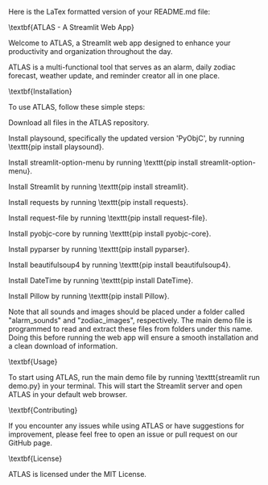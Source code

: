 
Here is the LaTex formatted version of your README.md file:

\textbf{ATLAS - A Streamlit Web App}

Welcome to ATLAS, a Streamlit web app designed to enhance your productivity and organization throughout the day.

ATLAS is a multi-functional tool that serves as an alarm, daily zodiac forecast, weather update, and reminder creator all in one place.

\textbf{Installation}

To use ATLAS, follow these simple steps:

Download all files in the ATLAS repository.

Install playsound, specifically the updated version 'PyObjC', by running \texttt{pip install playsound}.

Install streamlit-option-menu by running \texttt{pip install streamlit-option-menu}.

Install Streamlit by running \texttt{pip install streamlit}.

Install requests by running \texttt{pip install requests}.

Install request-file by running \texttt{pip install request-file}.

Install pyobjc-core by running \texttt{pip install pyobjc-core}.

Install pyparser by running \texttt{pip install pyparser}.

Install beautifulsoup4 by running \texttt{pip install beautifulsoup4}.

Install DateTime by running \texttt{pip install DateTime}.

Install Pillow by running \texttt{pip install Pillow}.

Note that all sounds and images should be placed under a folder called "alarm_sounds" and "zodiac_images", respectively. The main demo file is programmed to read and extract these files from folders under this name. Doing this before running the web app will ensure a smooth installation and a clean download of information.

\textbf{Usage}

To start using ATLAS, run the main demo file by running \texttt{streamlit run demo.py} in your terminal. This will start the Streamlit server and open ATLAS in your default web browser.

\textbf{Contributing}

If you encounter any issues while using ATLAS or have suggestions for improvement, please feel free to open an issue or pull request on our GitHub page.

\textbf{License}

ATLAS is licensed under the MIT License.